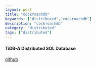 ```yaml
---
layout: post
title: "cockroachdb"
keywords: ["distributed","cockroachdb"]
description: "cockroachdb"
category: "distributed"
tags: ["distributed"]
---
```

#### TiDB-A Distributed SQL Database
[github](https://github.com/cockroachdb/cockroach/)
